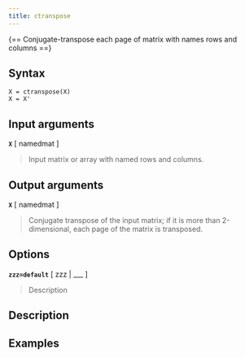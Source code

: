 ```yaml
---
title: ctranspose
---
```


{== Conjugate-transpose each page of matrix with names rows and columns ==}


## Syntax 

    X = ctranspose(X)
    X = X'


## Input arguments 

__`X`__ [ namedmat ]
> 
> Input matrix or array with named rows and columns.
> 


## Output arguments 

__`X`__ [ namedmat ]
> 
> Conjugate transpose of the input matrix; if it is
> more than 2-dimensional, each page of the matrix is transposed.
> 


## Options 

__`zzz=default`__ [ zzz | ___ ]
> 
> Description
> 


## Description 



## Examples

```matlab
```

